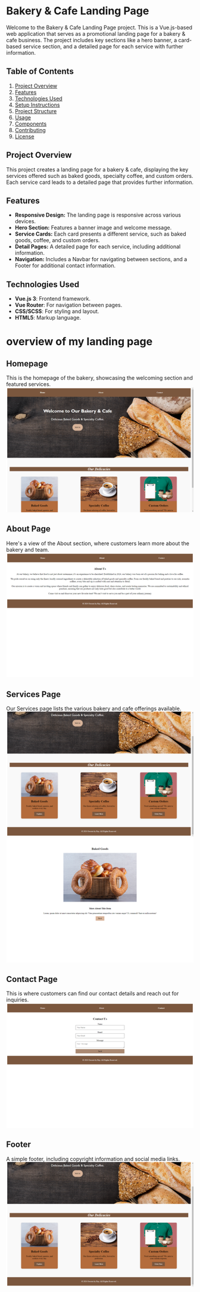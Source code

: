 # Bakery & Cafe Landing Page

Welcome to the Bakery & Cafe Landing Page project. This is a Vue.js-based web application that serves as a promotional landing page for a bakery & cafe business. The project includes key sections like a hero banner, a card-based service section, and a detailed page for each service with further information.

## Table of Contents
1. [Project Overview](#project-overview)
2. [Features](#features)
3. [Technologies Used](#technologies-used)
4. [Setup Instructions](#setup-instructions)
5. [Project Structure](#project-structure)
6. [Usage](#usage)
7. [Components](#components)
8. [Contributing](#contributing)
9. [License](#license)

## Project Overview
This project creates a landing page for a bakery & cafe, displaying the key services offered such as baked goods, specialty coffee, and custom orders. Each service card leads to a detailed page that provides further information.

## Features
- **Responsive Design:** The landing page is responsive across various devices.
- **Hero Section:** Features a banner image and welcome message.
- **Service Cards:** Each card presents a different service, such as baked goods, coffee, and custom orders.
- **Detail Pages:** A detailed page for each service, including additional information.
- **Navigation:** Includes a Navbar for navigating between sections, and a Footer for additional contact information.

## Technologies Used
- **Vue.js 3**: Frontend framework.
- **Vue Router**: For navigation between pages.
- **CSS/SCSS**: For styling and layout.
- **HTML5**: Markup language.



# overview of my landing page


## Homepage
This is the homepage of the bakery, showcasing the welcoming  section and featured services.
![Home Page](src/assets/homepage1.png)

## About Page
Here's a view of the About section, where customers learn more about the bakery and team.
![About Page](src/assets/aboutpage.png)

## Services Page
Our Services page lists the various bakery and cafe offerings available.
![Services Page Screenshot](src/assets/homepage2.png)
![Services Page Screenshot](src/assets/service.png)


## Contact Page
This is where customers can find our contact details and reach out for inquiries.
![Contact Page Screenshot](src/assets/contactpage.png)

## Footer
A simple footer, including copyright information and social media links.
![Footer Screenshot](src/assets/homepage2.png)
